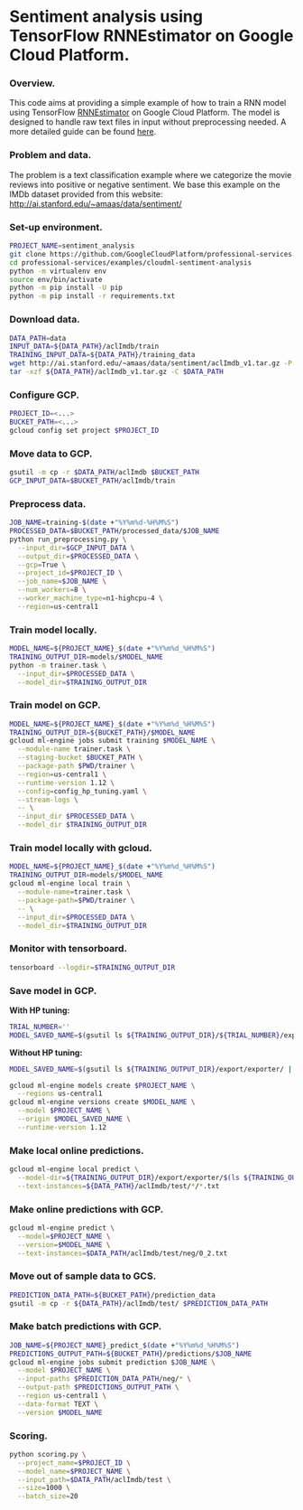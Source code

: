 # Sentiment analysis using TensorFlow RNNEstimator on Google Cloud Platform.

### Overview.

This code aims at providing a simple example of how to train a RNN model using
TensorFlow
[RNNEstimator](https://www.tensorflow.org/api_docs/python/tf/contrib/estimator/RNNEstimator)
on Google Cloud Platform. The model is designed to handle raw text files in
input without preprocessing needed. A more detailed guide can be found
[here](https://docs.google.com/document/d/1CKYdv_LyTcpQw07UH_4iCsxL6IGs6hmsFWwUMv5bwug/edit#).

### Problem and data.

The problem is a text classification example where we categorize the movie
reviews into positive or negative sentiment. We base this example on the IMDb
dataset provided from this website:
http://ai.stanford.edu/~amaas/data/sentiment/

### Set-up environment.

```sh
PROJECT_NAME=sentiment_analysis
git clone https://github.com/GoogleCloudPlatform/professional-services.git
cd professional-services/examples/cloudml-sentiment-analysis
python -m virtualenv env
source env/bin/activate
python -m pip install -U pip
python -m pip install -r requirements.txt
```

### Download data.

```sh
DATA_PATH=data
INPUT_DATA=${DATA_PATH}/aclImdb/train
TRAINING_INPUT_DATA=${DATA_PATH}/training_data
wget http://ai.stanford.edu/~amaas/data/sentiment/aclImdb_v1.tar.gz -P $DATA_PATH
tar -xzf ${DATA_PATH}/aclImdb_v1.tar.gz -C $DATA_PATH
```

### Configure GCP.

```sh
PROJECT_ID=<...>
BUCKET_PATH=<...>
gcloud config set project $PROJECT_ID
```

### Move data to GCP.

```sh
gsutil -m cp -r $DATA_PATH/aclImdb $BUCKET_PATH
GCP_INPUT_DATA=$BUCKET_PATH/aclImdb/train
```

### Preprocess data.

```sh
JOB_NAME=training-$(date +"%Y%m%d-%H%M%S")
PROCESSED_DATA=$BUCKET_PATH/processed_data/$JOB_NAME
python run_preprocessing.py \
  --input_dir=$GCP_INPUT_DATA \
  --output_dir=$PROCESSED_DATA \
  --gcp=True \
  --project_id=$PROJECT_ID \
  --job_name=$JOB_NAME \
  --num_workers=8 \
  --worker_machine_type=n1-highcpu-4 \
  --region=us-central1
```

### Train model locally.

```sh
MODEL_NAME=${PROJECT_NAME}_$(date +"%Y%m%d_%H%M%S")
TRAINING_OUTPUT_DIR=models/$MODEL_NAME
python -m trainer.task \
  --input_dir=$PROCESSED_DATA \
  --model_dir=$TRAINING_OUTPUT_DIR
```

### Train model on GCP.

```sh
MODEL_NAME=${PROJECT_NAME}_$(date +"%Y%m%d_%H%M%S")
TRAINING_OUTPUT_DIR=${BUCKET_PATH}/$MODEL_NAME
gcloud ml-engine jobs submit training $MODEL_NAME \
  --module-name trainer.task \
  --staging-bucket $BUCKET_PATH \
  --package-path $PWD/trainer \
  --region=us-central1 \
  --runtime-version 1.12 \
  --config=config_hp_tuning.yaml \
  --stream-logs \
  -- \
  --input_dir $PROCESSED_DATA \
  --model_dir $TRAINING_OUTPUT_DIR
```

### Train model locally with gcloud.

```sh
MODEL_NAME=${PROJECT_NAME}_$(date +"%Y%m%d_%H%M%S")
TRAINING_OUTPUT_DIR=models/$MODEL_NAME
gcloud ml-engine local train \
  --module-name=trainer.task \
  --package-path=$PWD/trainer \
  -- \
  --input_dir=$PROCESSED_DATA \
  --model_dir=$TRAINING_OUTPUT_DIR
```

### Monitor with tensorboard.

```sh
tensorboard --logdir=$TRAINING_OUTPUT_DIR
```

### Save model in GCP.

**With HP tuning:**
```sh
TRIAL_NUMBER=''
MODEL_SAVED_NAME=$(gsutil ls ${TRAINING_OUTPUT_DIR}/${TRIAL_NUMBER}/export/exporter/ | tail -1)
```

**Without HP tuning:**
```sh
MODEL_SAVED_NAME=$(gsutil ls ${TRAINING_OUTPUT_DIR}/export/exporter/ | tail -1)
```

```sh
gcloud ml-engine models create $PROJECT_NAME \
  --regions us-central1
gcloud ml-engine versions create $MODEL_NAME \
  --model $PROJECT_NAME \
  --origin $MODEL_SAVED_NAME \
  --runtime-version 1.12
```

### Make local online predictions.

```sh
gcloud ml-engine local predict \
  --model-dir=${TRAINING_OUTPUT_DIR}/export/exporter/$(ls ${TRAINING_OUTPUT_DIR}/export/exporter/ | tail -1) \
  --text-instances=${DATA_PATH}/aclImdb/test/*/*.txt
```

### Make online predictions with GCP.

```sh
gcloud ml-engine predict \
  --model=$PROJECT_NAME \
  --version=$MODEL_NAME \
  --text-instances=$DATA_PATH/aclImdb/test/neg/0_2.txt
```

### Move out of sample data to GCS.

```sh
PREDICTION_DATA_PATH=${BUCKET_PATH}/prediction_data
gsutil -m cp -r ${DATA_PATH}/aclImdb/test/ $PREDICTION_DATA_PATH
```

### Make batch predictions with GCP.

```sh
JOB_NAME=${PROJECT_NAME}_predict_$(date +"%Y%m%d_%H%M%S")
PREDICTIONS_OUTPUT_PATH=${BUCKET_PATH}/predictions/$JOB_NAME
gcloud ml-engine jobs submit prediction $JOB_NAME \
  --model $PROJECT_NAME \
  --input-paths $PREDICTION_DATA_PATH/neg/* \
  --output-path $PREDICTIONS_OUTPUT_PATH \
  --region us-central1 \
  --data-format TEXT \
  --version $MODEL_NAME
```

### Scoring.

```sh
python scoring.py \
  --project_name=$PROJECT_ID \
  --model_name=$PROJECT_NAME \
  --input_path=$DATA_PATH/aclImdb/test \
  --size=1000 \
  --batch_size=20
```
